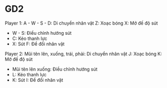 # GD2
 Player 1:
 A - W - S - D: Di chuyển nhân vật
 Z: Xoạc bóng
 X: Mở đế độ sút
  + W - S: Điều chỉnh hướng sút
  + C: Kéo thanh lực
  + X: Sút
 F: Để đổi nhân vật
 
 
 
 Player 2:
 Mũi tên lên, xuống, trái, phải: Di chuyển nhân vật
 J: Xoạc bóng
 K: Mở đế độ sút
  + Mũi tên lên xuống: Điều chỉnh hướng sút
  + L: Kéo thanh lực
  + K: Sút
 I: Để đổi nhân vật
